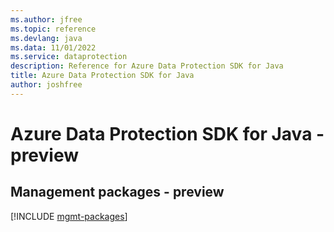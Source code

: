```yaml
---
ms.author: jfree
ms.topic: reference
ms.devlang: java
ms.data: 11/01/2022
ms.service: dataprotection
description: Reference for Azure Data Protection SDK for Java
title: Azure Data Protection SDK for Java
author: joshfree
---
```

# Azure Data Protection SDK for Java - preview

## Management packages - preview
[!INCLUDE [mgmt-packages](data-protection-mgmt-index.md)]